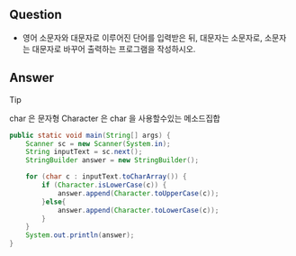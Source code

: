 ## Question
- 영어 소문자와 대문자로 이루어진 단어를 입력받은 뒤, 대문자는 소문자로, 소문자는 대문자로 바꾸어 출력하는 프로그램을 작성하시오.

## Answer
> [!tip]
> char 은 문자형
> Character 은 char 을 사용할수있는 메소드집합

```java 
public static void main(String[] args) {
    Scanner sc = new Scanner(System.in);
    String inputText = sc.next();
    StringBuilder answer = new StringBuilder();

    for (char c : inputText.toCharArray()) {
        if (Character.isLowerCase(c)) {
            answer.append(Character.toUpperCase(c));
        }else{
            answer.append(Character.toLowerCase(c));
        }
    }
    System.out.println(answer);
}  
```
